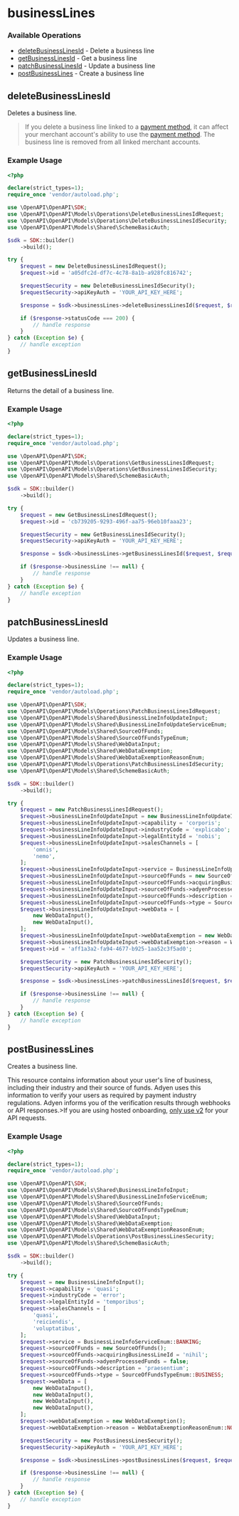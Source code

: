 # businessLines

### Available Operations

* [deleteBusinessLinesId](#deletebusinesslinesid) - Delete a business line
* [getBusinessLinesId](#getbusinesslinesid) - Get a business line
* [patchBusinessLinesId](#patchbusinesslinesid) - Update a business line
* [postBusinessLines](#postbusinesslines) - Create a business line

## deleteBusinessLinesId

Deletes a business line.

 >If you delete a business line linked to a [payment method](https://docs.adyen.com/development-resources/paymentmethodvariant#management-api), it can affect your merchant account's ability to use the [payment method](https://docs.adyen.com/api-explorer/Management/latest/post/merchants/_merchantId_/paymentMethodSettings). The business line is removed from all linked merchant accounts.

### Example Usage

```php
<?php

declare(strict_types=1);
require_once 'vendor/autoload.php';

use \OpenAPI\OpenAPI\SDK;
use \OpenAPI\OpenAPI\Models\Operations\DeleteBusinessLinesIdRequest;
use \OpenAPI\OpenAPI\Models\Operations\DeleteBusinessLinesIdSecurity;
use \OpenAPI\OpenAPI\Models\Shared\SchemeBasicAuth;

$sdk = SDK::builder()
    ->build();

try {
    $request = new DeleteBusinessLinesIdRequest();
    $request->id = 'a05dfc2d-df7c-4c78-8a1b-a928fc816742';

    $requestSecurity = new DeleteBusinessLinesIdSecurity();
    $requestSecurity->apiKeyAuth = 'YOUR_API_KEY_HERE';

    $response = $sdk->businessLines->deleteBusinessLinesId($request, $requestSecurity);

    if ($response->statusCode === 200) {
        // handle response
    }
} catch (Exception $e) {
    // handle exception
}
```

## getBusinessLinesId

Returns the detail of a business line.

### Example Usage

```php
<?php

declare(strict_types=1);
require_once 'vendor/autoload.php';

use \OpenAPI\OpenAPI\SDK;
use \OpenAPI\OpenAPI\Models\Operations\GetBusinessLinesIdRequest;
use \OpenAPI\OpenAPI\Models\Operations\GetBusinessLinesIdSecurity;
use \OpenAPI\OpenAPI\Models\Shared\SchemeBasicAuth;

$sdk = SDK::builder()
    ->build();

try {
    $request = new GetBusinessLinesIdRequest();
    $request->id = 'cb739205-9293-496f-aa75-96eb10faaa23';

    $requestSecurity = new GetBusinessLinesIdSecurity();
    $requestSecurity->apiKeyAuth = 'YOUR_API_KEY_HERE';

    $response = $sdk->businessLines->getBusinessLinesId($request, $requestSecurity);

    if ($response->businessLine !== null) {
        // handle response
    }
} catch (Exception $e) {
    // handle exception
}
```

## patchBusinessLinesId

Updates a business line.

### Example Usage

```php
<?php

declare(strict_types=1);
require_once 'vendor/autoload.php';

use \OpenAPI\OpenAPI\SDK;
use \OpenAPI\OpenAPI\Models\Operations\PatchBusinessLinesIdRequest;
use \OpenAPI\OpenAPI\Models\Shared\BusinessLineInfoUpdateInput;
use \OpenAPI\OpenAPI\Models\Shared\BusinessLineInfoUpdateServiceEnum;
use \OpenAPI\OpenAPI\Models\Shared\SourceOfFunds;
use \OpenAPI\OpenAPI\Models\Shared\SourceOfFundsTypeEnum;
use \OpenAPI\OpenAPI\Models\Shared\WebDataInput;
use \OpenAPI\OpenAPI\Models\Shared\WebDataExemption;
use \OpenAPI\OpenAPI\Models\Shared\WebDataExemptionReasonEnum;
use \OpenAPI\OpenAPI\Models\Operations\PatchBusinessLinesIdSecurity;
use \OpenAPI\OpenAPI\Models\Shared\SchemeBasicAuth;

$sdk = SDK::builder()
    ->build();

try {
    $request = new PatchBusinessLinesIdRequest();
    $request->businessLineInfoUpdateInput = new BusinessLineInfoUpdateInput();
    $request->businessLineInfoUpdateInput->capability = 'corporis';
    $request->businessLineInfoUpdateInput->industryCode = 'explicabo';
    $request->businessLineInfoUpdateInput->legalEntityId = 'nobis';
    $request->businessLineInfoUpdateInput->salesChannels = [
        'omnis',
        'nemo',
    ];
    $request->businessLineInfoUpdateInput->service = BusinessLineInfoUpdateServiceEnum::PAYMENT_PROCESSING;
    $request->businessLineInfoUpdateInput->sourceOfFunds = new SourceOfFunds();
    $request->businessLineInfoUpdateInput->sourceOfFunds->acquiringBusinessLineId = 'excepturi';
    $request->businessLineInfoUpdateInput->sourceOfFunds->adyenProcessedFunds = false;
    $request->businessLineInfoUpdateInput->sourceOfFunds->description = 'accusantium';
    $request->businessLineInfoUpdateInput->sourceOfFunds->type = SourceOfFundsTypeEnum::BUSINESS;
    $request->businessLineInfoUpdateInput->webData = [
        new WebDataInput(),
        new WebDataInput(),
    ];
    $request->businessLineInfoUpdateInput->webDataExemption = new WebDataExemption();
    $request->businessLineInfoUpdateInput->webDataExemption->reason = WebDataExemptionReasonEnum::NO_ONLINE_PRESENCE;
    $request->id = 'aff1a3a2-fa94-4677-b925-1aa52c3f5ad0';

    $requestSecurity = new PatchBusinessLinesIdSecurity();
    $requestSecurity->apiKeyAuth = 'YOUR_API_KEY_HERE';

    $response = $sdk->businessLines->patchBusinessLinesId($request, $requestSecurity);

    if ($response->businessLine !== null) {
        // handle response
    }
} catch (Exception $e) {
    // handle exception
}
```

## postBusinessLines

Creates a business line. 

This resource contains information about your user's line of business, including their industry and their source of funds. Adyen uses this information to verify your users as required by payment industry regulations. Adyen informs you of the verification results through webhooks or API responses.>If you are using hosted onboarding, [only use v2](https://docs.adyen.com/release-notes/platforms-and-financial-products#releaseNote=2023-05-01-legal-entity-management-api-3) for your API requests.



### Example Usage

```php
<?php

declare(strict_types=1);
require_once 'vendor/autoload.php';

use \OpenAPI\OpenAPI\SDK;
use \OpenAPI\OpenAPI\Models\Shared\BusinessLineInfoInput;
use \OpenAPI\OpenAPI\Models\Shared\BusinessLineInfoServiceEnum;
use \OpenAPI\OpenAPI\Models\Shared\SourceOfFunds;
use \OpenAPI\OpenAPI\Models\Shared\SourceOfFundsTypeEnum;
use \OpenAPI\OpenAPI\Models\Shared\WebDataInput;
use \OpenAPI\OpenAPI\Models\Shared\WebDataExemption;
use \OpenAPI\OpenAPI\Models\Shared\WebDataExemptionReasonEnum;
use \OpenAPI\OpenAPI\Models\Operations\PostBusinessLinesSecurity;
use \OpenAPI\OpenAPI\Models\Shared\SchemeBasicAuth;

$sdk = SDK::builder()
    ->build();

try {
    $request = new BusinessLineInfoInput();
    $request->capability = 'quasi';
    $request->industryCode = 'error';
    $request->legalEntityId = 'temporibus';
    $request->salesChannels = [
        'quasi',
        'reiciendis',
        'voluptatibus',
    ];
    $request->service = BusinessLineInfoServiceEnum::BANKING;
    $request->sourceOfFunds = new SourceOfFunds();
    $request->sourceOfFunds->acquiringBusinessLineId = 'nihil';
    $request->sourceOfFunds->adyenProcessedFunds = false;
    $request->sourceOfFunds->description = 'praesentium';
    $request->sourceOfFunds->type = SourceOfFundsTypeEnum::BUSINESS;
    $request->webData = [
        new WebDataInput(),
        new WebDataInput(),
        new WebDataInput(),
        new WebDataInput(),
    ];
    $request->webDataExemption = new WebDataExemption();
    $request->webDataExemption->reason = WebDataExemptionReasonEnum::NO_ONLINE_PRESENCE;

    $requestSecurity = new PostBusinessLinesSecurity();
    $requestSecurity->apiKeyAuth = 'YOUR_API_KEY_HERE';

    $response = $sdk->businessLines->postBusinessLines($request, $requestSecurity);

    if ($response->businessLine !== null) {
        // handle response
    }
} catch (Exception $e) {
    // handle exception
}
```
